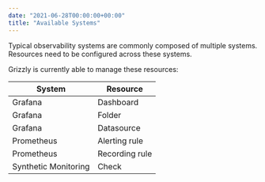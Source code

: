 ```yaml
---
date: "2021-06-28T00:00:00+00:00"
title: "Available Systems"
---
```


Typical observability systems are commonly composed of multiple
systems. Resources need to be configured across these systems.

Grizzly is currently able to manage these resources:

| System | Resource |
| --- | --- |
| Grafana | Dashboard |
| Grafana | Folder |
| Grafana | Datasource |
| Prometheus | Alerting rule |
| Prometheus | Recording rule |
| Synthetic Monitoring | Check |
